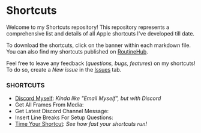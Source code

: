 # Shortcuts
Welcome to my Shortcuts repository! This repository represents a comprehensive list and details of all Apple shortcuts I've developed till date. 

To download the shortcuts, click on the banner within each markdown file. You can also find my shortcuts published on [RoutineHub](https://routinehub.co/user/MrJeevs).

Feel free to leave any feedback (*questions, bugs, features*) on my shortcuts! To do so, create a *New issue* in the [Issues](https://github.com/MrJeevs/Shortcuts/issues) tab.

### SHORTCUTS
- [Discord Myself](https://github.com/MrJeevs/Shortcuts/blob/main/Documentation/Discord-Myself.md): *Kinda like "Email Myself", but with Discord*
- Get All Frames From Media:
- Get Latest Discord Channel Message:
- Insert Line Breaks For Setup Questions:
- [Time Your Shortcut](https://github.com/MrJeevs/Shortcuts/blob/main/Documentation/Time-Your-Shortcut.md): *See how fast your shortcuts run!*
